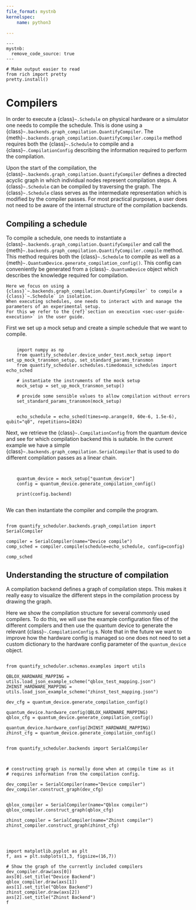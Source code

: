 ```yaml
---
file_format: mystnb
kernelspec:
    name: python3

---
```



```{code-cell} ipython3
---
mystnb:
  remove_code_source: true
---

# Make output easier to read
from rich import pretty
pretty.install()

```

# Compilers

In order to execute a {class}`~.Schedule` on physical hardware or a simulator one needs to compile the schedule.
This is done using a {class}`~.backends.graph_compilation.QuantifyCompiler`.
The {meth}`~.backends.graph_compilation.QuantifyCompiler.compile` method requires both the {class}`~.Schedule` to compile and a {class}`~.CompilationConfig` describing the information required to perform the compilation.

Upon the start of the compilation, the {class}`~.backends.graph_compilation.QuantifyCompiler` defines a directed acyclic graph in which individual nodes represent compilation steps.
A {class}`~.Schedule` can be compiled by traversing the graph.
The {class}`~.Schedule` class serves as the intermediate representation which is modified by the compiler passes.
For most practical purposes, a user does not need to be aware of the internal structure of the compilation backends.

## Compiling a schedule

To compile a schedule, one needs to instantiate a {class}`~.backends.graph_compilation.QuantifyCompiler` and call the {meth}`~.backends.graph_compilation.QuantifyCompiler.compile` method.
This method requires both the {class}`~.Schedule` to compile as well as a {meth}`~.QuantumDevice.generate_compilation_config()`.
This config can conveniently be generated from a {class}`~.QuantumDevice` object which describes the knowledge required for compilation.

```{note}
Here we focus on using a {class}`~.backends.graph_compilation.QuantifyCompiler` to compile a {class}`~.Schedule` in isolation.
When executing schedules, one needs to interact with and manage the parameters of an experimental setup.
For this we refer to the {ref}`section on execution <sec-user-guide-execution>` in the user guide.
```

First we set up a mock setup and create a simple schedule that we want to compile.

```{code-cell}

    import numpy as np
    from quantify_scheduler.device_under_test.mock_setup import set_up_mock_transmon_setup, set_standard_params_transmon
    from quantify_scheduler.schedules.timedomain_schedules import echo_sched

    # instantiate the instruments of the mock setup
    mock_setup = set_up_mock_transmon_setup()

    # provide some sensible values to allow compilation without errors
    set_standard_params_transmon(mock_setup)


    echo_schedule = echo_sched(times=np.arange(0, 60e-6, 1.5e-6), qubit="q0", repetitions=1024)

```

Next, we retrieve the {class}`~.CompilationConfig` from the quantum device and see for which compilation backend this is suitable.
In the current example we have a simple {class}`~.backends.graph_compilation.SerialCompiler` that is used to do different compilation passes as a linear chain.

```{code-cell}


    quantum_device = mock_setup["quantum_device"]
    config = quantum_device.generate_compilation_config()

    print(config.backend)


```

We can then instantiate the compiler and compile the program.

```{code-cell}

from quantify_scheduler.backends.graph_compilation import SerialCompiler

compiler = SerialCompiler(name="Device compile")
comp_sched = compiler.compile(schedule=echo_schedule, config=config)

comp_sched

```

## Understanding the structure of compilation

A compilation backend defines a graph of compilation steps.
This makes it really easy to visualize the different steps in the compilation process by drawing the graph.

Here we show the compilation structure for several commonly used compilers.
To do this, we will use the example configuration files of the different compilers and then use the quantum device to generate the relevant {class}`~.CompilationConfig` s.
Note that in the future we want to improve how the hardware config is managed so one does not need to set a custom dictionary to the hardware config parameter of the ``quantum_device`` object.


```{code-cell}

from quantify_scheduler.schemas.examples import utils

QBLOX_HARDWARE_MAPPING = utils.load_json_example_scheme("qblox_test_mapping.json")
ZHINST_HARDWARE_MAPPING = utils.load_json_example_scheme("zhinst_test_mapping.json")

dev_cfg = quantum_device.generate_compilation_config()

quantum_device.hardware_config(QBLOX_HARDWARE_MAPPING)
qblox_cfg = quantum_device.generate_compilation_config()

quantum_device.hardware_config(ZHINST_HARDWARE_MAPPING)
zhinst_cfg = quantum_device.generate_compilation_config()

```

```{code-cell}

from quantify_scheduler.backends import SerialCompiler



# constructing graph is normally done when at compile time as it
# requires information from the compilation config.

dev_compiler = SerialCompiler(name="Device compiler")
dev_compiler.construct_graph(dev_cfg)


qblox_compiler = SerialCompiler(name="Qblox compiler")
qblox_compiler.construct_graph(qblox_cfg)

zhinst_compiler = SerialCompiler(name="Zhinst compiler")
zhinst_compiler.construct_graph(zhinst_cfg)




import matplotlib.pyplot as plt
f, axs = plt.subplots(1,3, figsize=(16,7))

# Show the graph of the currently included compilers
dev_compiler.draw(axs[0])
axs[0].set_title("Device Backend")
qblox_compiler.draw(axs[1])
axs[1].set_title("Qblox Backend")
zhinst_compiler.draw(axs[2])
axs[2].set_title("Zhinst Backend")
f

```
